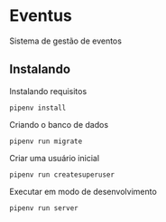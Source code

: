 # Eventus

Sistema de gestão de eventos

## Instalando

Instalando requisitos

    pipenv install

Criando o banco de dados

    pipenv run migrate

Criar uma usuário inicial

    pipenv run createsuperuser

Executar em modo de desenvolvimento

	pipenv run server
